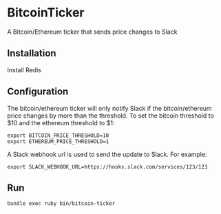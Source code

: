 # BitcoinTicker

A Bitcoin/Ethereum ticker that sends price changes to Slack

## Installation

Install Redis

## Configuration

The bitcoin/ethereum ticker will only notify Slack if the bitcoin/ethereum price changes by more than the threshold. To set the bitcoin threshold to $10 and the ethereum threshold to $1:
```
export BITCOIN_PRICE_THRESHOLD=10
export ETHEREUM_PRICE_THRESHOLD=1
```

A Slack webhook url is used to send the update to Slack. For example:
```
export SLACK_WEBHOOK_URL=https://hooks.slack.com/services/123/123
```

## Run
```
bundle exec ruby bin/bitcoin-ticker
```
